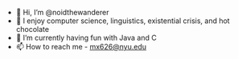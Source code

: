 - 👋 Hi, I’m @noidthewanderer
- 👀 I enjoy computer science, linguistics, existential crisis, and hot chocolate
- 🌱 I’m currently having fun with Java and C
- 📫 How to reach me - mx626@nyu.edu

<!---
LittleNoid/LittleNoid is a ✨ special ✨ repository because its `README.md` (this file) appears on your GitHub profile.
You can click the Preview link to take a look at your changes.
--->
